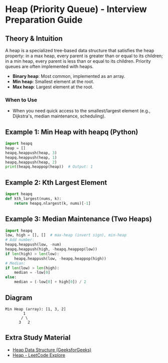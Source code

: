 # Heap (Priority Queue) - Interview Preparation Guide

## Theory & Intuition
A heap is a specialized tree-based data structure that satisfies the heap property: in a max heap, every parent is greater than or equal to its children; in a min heap, every parent is less than or equal to its children. Priority queues are often implemented with heaps.

- **Binary heap**: Most common, implemented as an array.
- **Min heap**: Smallest element at the root.
- **Max heap**: Largest element at the root.

### When to Use
- When you need quick access to the smallest/largest element (e.g., Dijkstra's, median maintenance, scheduling).

## Example 1: Min Heap with heapq (Python)
```python
import heapq
heap = []
heapq.heappush(heap, 3)
heapq.heappush(heap, 1)
heapq.heappush(heap, 2)
print(heapq.heappop(heap))  # Output: 1
```

## Example 2: Kth Largest Element
```python
import heapq
def kth_largest(nums, k):
    return heapq.nlargest(k, nums)[-1]
```

## Example 3: Median Maintenance (Two Heaps)
```python
import heapq
low, high = [], []  # max-heap (invert sign), min-heap
# Add number:
heapq.heappush(low, -num)
heapq.heappush(high, -heapq.heappop(low))
if len(high) > len(low):
    heapq.heappush(low, -heapq.heappop(high))
# Median:
if len(low) > len(high):
    median = -low[0]
else:
    median = (-low[0] + high[0]) / 2
```

## Diagram
```
Min Heap (array): [1, 3, 2]
        1
       / \
      3   2
```

## Extra Study Material
- [Heap Data Structure (GeeksforGeeks)](https://www.geeksforgeeks.org/heap-data-structure/)
- [Heap - LeetCode Explore](https://leetcode.com/explore/learn/card/heap/)
